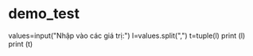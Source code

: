 # demo_test
values=input("Nhập vào các giá trị:")
l=values.split(",")
t=tuple(l)
print (l)
print (t)
